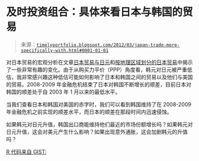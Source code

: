 <!--yml

分类：未分类

日期：2024-05-18 15:08:05

-->

# 及时投资组合：具体来看日本与韩国的贸易

> 来源：[`timelyportfolio.blogspot.com/2012/03/japan-trade-more-specifically-with.html#0001-01-01`](http://timelyportfolio.blogspot.com/2012/03/japan-trade-more-specifically-with.html#0001-01-01)

对日本贸易的宏观分析在文章[日本贸易与日元](http://timelyportfolio.blogspot.com/2012/03/japanese-trade-and-yen.html)和[按地理区域划分的日本贸易](http://timelyportfolio.blogspot.com/2012/03/japan-trade-by-geographic-region.html)中揭示了一些非常有趣的变化。由于从购买力平价（PPP）角度看，韩元对日元被严重低估，我非常感兴趣这种低估可能如何影响了日本和韩国之间的贸易以及他们与美国的贸易。2008-2009 年金融危机结束了日本对韩国不断增长的顺差，目前日本对韩国的顺差处于自 2003 年 1 月以来的最低水平。

当我们查看日本和韩国对美国的赤字时，我们可以看到韩国维持了在 2008-2009 年金融危机之前实现的顺差水平，而日本的顺差在那段时间内迅速侵蚀。

如果韩元对日元升值，韩国出口商能维持他们最近的市场份额增长吗？如果韩元对日元升值，这会对美元产生什么影响？如果出现意外通胀，这会加剧韩元的升值吗？

[R 代码来自 GIST:](https://gist.github.com/2033872)
